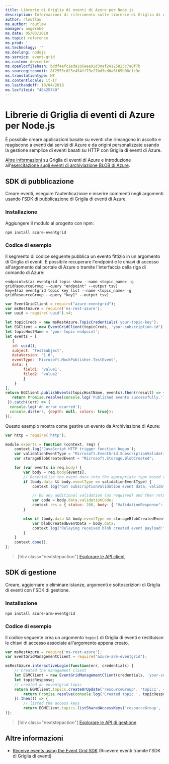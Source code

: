 ```yaml
---
title: Librerie di Griglia di eventi di Azure per Node.js
description: Informazioni di riferimento sulle librerie di Griglia di eventi di Azure per Node.js
author: rloutlaw
ms.author: routlaw
manager: angerobe
ms.date: 05/03/2018
ms.topic: reference
ms.prod: ''
ms.technology: ''
ms.devlang: nodejs
ms.service: event-grid
ms.custom: devcenter
ms.openlocfilehash: bddf4efc1eda186aee92d30af24125823c7a8f7b
ms.sourcegitcommit: 8f2555cd23e454ff79e27bd3ed0a6f65b08c1c9e
ms.translationtype: HT
ms.contentlocale: it-IT
ms.lasthandoff: 10/04/2018
ms.locfileid: "48425749"
---
```

# <a name="azure-event-grid-libraries-for-nodejs"></a>Librerie di Griglia di eventi di Azure per Node.js

È possibile creare applicazioni basate su eventi che rimangono in ascolto e reagiscono a eventi dai servizi di Azure e da origini personalizzate usando la gestione semplice di eventi basati su HTTP con Griglia di eventi di Azure.

[Altre informazioni](/azure/event-grid/overview) su Griglia di eventi di Azure e introduzione all'[esercitazione sugli eventi di archiviazione BLOB di Azure](/azure/storage/blobs/storage-blob-event-quickstart). 

## <a name="publish-sdk"></a>SDK di pubblicazione

Creare eventi, eseguire l'autenticazione e inserire commenti negli argomenti usando l'SDK di pubblicazione di Griglia di eventi di Azure.

### <a name="installation"></a>Installazione

Aggiungere il modulo al progetto con npm:

```bash
npm install azure-eventgrid
```

### <a name="example-code"></a>Codice di esempio

Il segmento di codice seguente pubblica un evento fittizio in un argomento di Griglia di eventi. È possibile recuperare l'endpoint e le chiavi di accesso all'argomento dal portale di Azure o tramite l'interfaccia della riga di comando di Azure:

```azurecli-interactive
endpoint=$(az eventgrid topic show --name <topic_name> -g gridResourceGroup --query "endpoint" --output tsv)
key=$(az eventgrid topic key list --name <topic_name> -g gridResourceGroup --query "key1" --output tsv)
```

```javascript
var EventGridClient = require("azure-eventgrid");
var msRestAzure = require('ms-rest-azure');
var uuid = require('uuid').v4;

let topicCreds = new msRestAzure.TopicCredentials('your-topic-key');
let EGClient = new EventGridClient(topicCreds, 'your-subscription-id');
let topicHostName = 'your-topic-endpoint';
let events = [
   {
   id: uuid(),
   subject: 'TestSubject',
   dataVersion: '1.0',
   eventType: 'Microsoft.MockPublisher.TestEvent',
   data: {
        field1: 'value1',
        filed2: 'value2'
        }
    }
];
return EGClient.publishEvents(topicHostName, events).then((result) => {
   return Promise.resolve(console.log('Published events successfully.'));
 }).catch((err) => {
  console.log('An error ocurred');
  console.dir(err, {depth: null, colors: true});
});
```

Questo esempio mostra come gestire un evento da Archiviazione di Azure:

```javascript
var http = require('http');

module.exports = function (context, req) {
    context.log('JavaScript HTTP trigger function begun');
    var validationEventType = "Microsoft.EventGrid.SubscriptionValidationEvent";
    var storageBlobCreatedEvent = "Microsoft.Storage.BlobCreated";

    for (var events in req.body) {
        var body = req.body[events];
        // Deserialize the event data into the appropriate type based on event type  
        if (body.data && body.eventType == validationEventType) {
            context.log("Got SubscriptionValidation event data, validation code: " + body.data.validationCode + " topic: " + body.topic);

            // Do any additional validation (as required) and then return back the below response
            var code = body.data.validationCode;
            context.res = { status: 200, body: { "ValidationResponse": code } };
        }

        else if (body.data && body.eventType == storageBlobCreatedEvent) {
            var blobCreatedEventData = body.data;
            context.log("Relaying received blob created event payload:" + JSON.stringify(blobCreatedEventData));
        }
    }
    context.done();
};
```

> [!div class="nextstepaction"]
> [Esplorare le API client](/javascript/api/overview/azure/eventgrid/client)

## <a name="management-sdk"></a>SDK di gestione

Creare, aggiornare o eliminare istanze, argomenti e sottoscrizioni di Griglia di eventi con l'SDK di gestione.

### <a name="installation"></a>Installazione

```
npm install azure-arm-eventgrid
```

### <a name="example-code"></a>Codice di esempio

Il codice seguente crea un argomento `topic1` di Griglia di eventi e restituisce le chiavi di accesso associate all'argomento appena creato.

```javascript
var msRestAzure = require('ms-rest-azure');
var EventGridManagementClient = require("azure-arm-eventgrid");

msRestAzure.interactiveLogin(function(err, credentials) {
    // Created the management client
    let EGMClient = new EventGridManagementClient(credentials, 'your-subscription-id');
    let topicResponse;
    // created an enventgrid topic
    return EGMClient.topics.createOrUpdate('resourceGroup', 'topic1', { location: 'westus' }).then((topicResponse) => {
        return Promise.resolve(console.log('Created topic ', topicResponse));
    }).then(() => {
        // listed the access keys
        return EGMClient.topics.listSharedAccessKeys('resourceGroup', 'topic1')}
)};
```

> [!div class="nextstepaction"]
> [Esplorare le API di gestione](/javascript/api/overview/azure/eventgrid/management)

## <a name="learn-more"></a>Altre informazioni

- [Receive events using the Event Grid SDK](/azure/event-grid/receive-events) (Ricevere eventi tramite l'SDK di Griglia di eventi)
